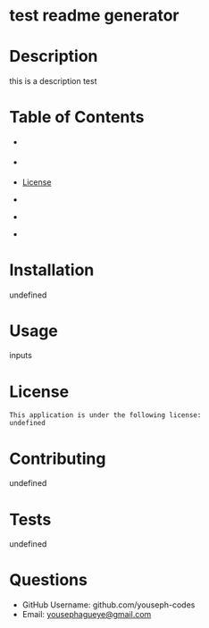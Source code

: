 
  # test readme generator

  # Description
  this is a description test

  # Table of Contents
  * []()
  * []()
  
  * [License](#license)

  * []()
  * []()
  * []()
  
  # Installation
  undefined

  # Usage
  inputs

  # License
    This application is under the following license:
    undefined

  # Contributing
  undefined

  # Tests
  undefined

  # Questions
  * GitHub Username: github.com/youseph-codes
  * Email: yousephagueye@gmail.com

